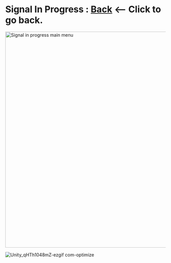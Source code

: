 # Signal In Progress : [Back](https://github.com/sim7234/Portfolio/blob/main/README.md) <-- Click to go back.
<img width="1080" height="678" alt="Signal in progress main menu" src="https://github.com/user-attachments/assets/49aa1f66-fc5f-4cfc-a390-1fbefac2e23e" />



![Unity_qHTh1048mZ-ezgif com-optimize](https://github.com/user-attachments/assets/0c35b6dc-7667-4b03-ac3a-aedb9acad41e)
